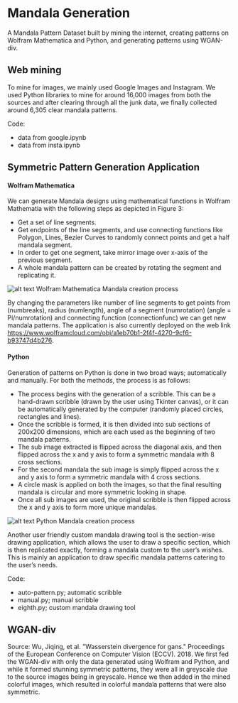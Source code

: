 # Mandala Generation
A Mandala Pattern Dataset built by mining the internet, creating patterns on Wolfram Mathematica and Python, and generating patterns using WGAN-div.

## Web mining
To mine for images, we mainly used Google Images and Instagram. We used Python libraries to mine for around 16,000 images from both the sources and after clearing through all the junk data, we finally collected around 6,305 clear mandala patterns.

Code:
- data from google.ipynb
- data from insta.ipynb

## Symmetric Pattern Generation Application
#### Wolfram Mathematica
We can generate Mandala designs using mathematical functions in Wolfram Mathematia with the following steps as depicted in Figure 3:
- Get a set of line segments. 
- Get endpoints of the line segments, and use connecting functions like Polygon, Lines, Bezier Curves to randomly connect points and get a half mandala segment.
- In order to get one segment, take mirror image over x-axis of the previous segment.
- A whole mandala pattern can be created by rotating the segment and replicating it.

![alt text](https://github.com/priyanka1706/Mandala-Generation/blob/master/Wolfram_Process.jpeg)
Wolfram Mathematica Mandala creation process

By changing the parameters like number of line segments to get points from (numbreaks), radius (numlength), angle of a segment (numrotation) (angle = Pi/numrotation) and connecting function (connectionfunc) we can get new mandala patterns.
The application is also currently deployed on the web link https://www.wolframcloud.com/obj/a1eb70b1-2f4f-4270-9cf6-b93747d4b276. 

#### Python
Generation of patterns on Python is done in two broad ways; automatically and manually. For both the methods, the process is as follows:
- The process begins with the generation of a scribble. This can be a hand-drawn scribble (drawn by the user using Tkinter canvas), or it can be automatically generated by the computer (randomly placed circles, rectangles and lines). 
- Once the scribble is formed, it is then divided into sub sections of 200x200 dimensions, which are each used as the beginning of two mandala patterns. 
- The sub image extracted is flipped across the diagonal axis, and then flipped across the x and y axis to form a symmetric mandala with 8 cross sections.
- For the second mandala the sub image is simply flipped across the x and y axis to form a symmetric mandala with 4 cross sections.
- A circle mask is applied on both the images, so that the final resulting mandala is circular and more symmetric looking in shape. 
- Once all sub images are used, the original scribble is then flipped across the x and y axis to form more unique mandalas. 

![alt text](https://github.com/priyanka1706/Mandala-Generation/blob/master/Python_Process.jpg)
Python Mandala creation process

Another user friendly custom mandala drawing tool is the section-wise drawing application, which allows the user to draw a specific section, which is then replicated exactly, forming a mandala custom to the user’s wishes. This is mainly an application to draw specific mandala patterns catering to the user’s needs.

Code: 
- auto-pattern.py; automatic scribble
- manual.py; manual scribble
- eighth.py; custom mandala drawing tool

## WGAN-div
Source: Wu, Jiqing, et al. "Wasserstein divergence for gans." Proceedings of the European Conference on Computer Vision (ECCV). 2018.
We first fed the WGAN-div with only the data generated using Wolfram and Python, and while it formed stunning symmetric patterns, they were all in greyscale due to the source images being in greyscale. Hence we then added in the mined colorful images, which resulted in colorful mandala patterns that were also symmetric.
